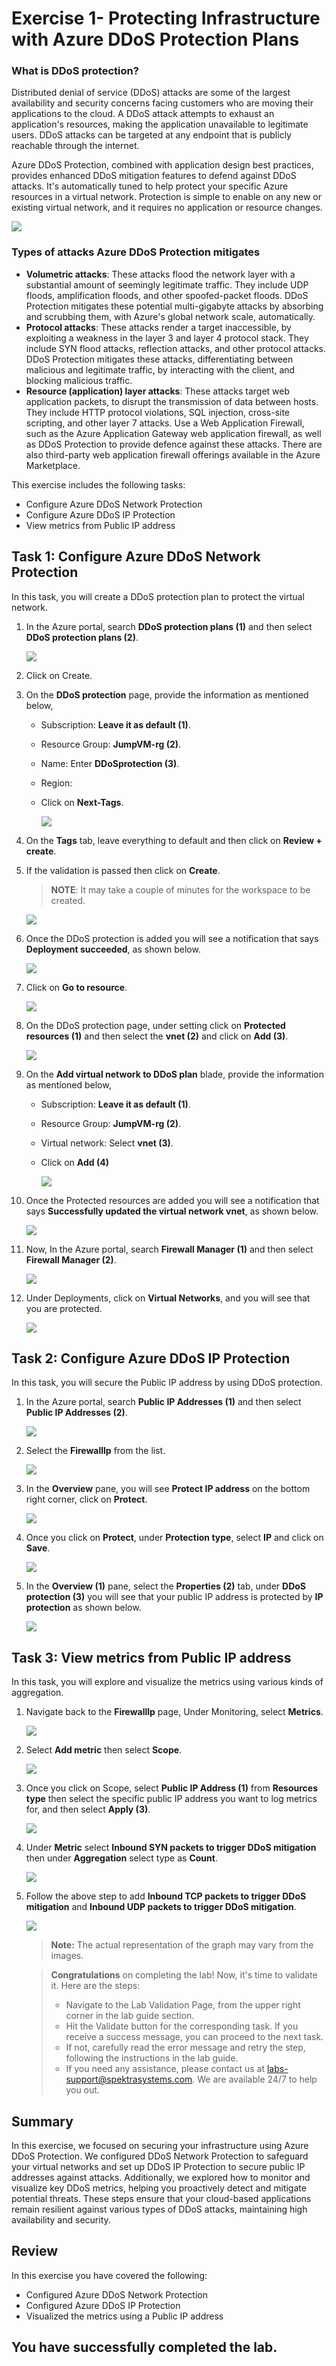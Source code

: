 # Exercise 1- Protecting Infrastructure with Azure DDoS Protection Plans

### What is DDoS protection?

Distributed denial of service (DDoS) attacks are some of the largest availability and security concerns facing customers who are moving their applications to the cloud. A DDoS attack attempts to exhaust an application's resources, making the application unavailable to legitimate users. DDoS attacks can be targeted at any endpoint that is publicly reachable through the internet.

Azure DDoS Protection, combined with application design best practices, provides enhanced DDoS mitigation features to defend against DDoS attacks. It's automatically tuned to help protect your specific Azure resources in a virtual network. Protection is simple to enable on any new or existing virtual network, and it requires no application or resource changes.

  ![](images/ddos.png)


### Types of attacks Azure DDoS Protection mitigates

- **Volumetric attacks**: These attacks flood the network layer with a substantial amount of seemingly legitimate traffic. They include UDP floods, amplification floods, and other spoofed-packet floods. DDoS Protection mitigates these potential multi-gigabyte attacks by absorbing and scrubbing them, with Azure's global network scale, automatically.
- **Protocol attacks**: These attacks render a target inaccessible, by exploiting a weakness in the layer 3 and layer 4 protocol stack. They include SYN flood attacks, reflection attacks, and other protocol attacks. DDoS Protection mitigates these attacks, differentiating between malicious and legitimate traffic, by interacting with the client, and blocking malicious traffic.
- **Resource (application) layer attacks**: These attacks target web application packets, to disrupt the transmission of data between hosts. They include HTTP protocol violations, SQL injection, cross-site scripting, and other layer 7 attacks. Use a Web Application Firewall, such as the Azure Application Gateway web application firewall, as well as DDoS Protection to provide defence against these attacks. There are also third-party web application firewall offerings available in the Azure Marketplace.

This exercise includes the following tasks:

  - Configure Azure DDoS Network Protection
  - Configure Azure DDoS IP Protection
  - View metrics from Public IP address
  
## **Task 1: Configure Azure DDoS Network Protection**

In this task, you will create a DDoS protection plan to protect the virtual network.

1. In the Azure portal, search **DDoS protection plans (1)** and then select **DDoS protection plans (2)**.
 
   ![](images/CAF-lab4-1.png)
 
1. Click on Create.
 
1. On the **DDoS protection** page, provide the information as mentioned below,
   - Subscription: **Leave it as default (1)**.
   - Resource Group: **JumpVM-rg (2)**.
   - Name: Enter **DDoSprotection (3)**.
   - Region: **<inject key="Region" />**
   - Click on **Next-Tags**.
 
      ![](images/CAF-lab4-2.png)
 
1. On the **Tags** tab, leave everything to default and then click on **Review + create**.
   
1. If the validation is passed then click on **Create**.

    >**NOTE**: It may take a couple of minutes for the workspace to be created.

    ![](images/CAF-lab4-3.png)
 
1. Once the DDoS protection is added you will see a notification that says **Deployment succeeded**, as shown below.

      ![](images/ddos6.png)

1. Click on **Go to resource**.

    ![](images/CAF-lab4-4.png)
   
1. On the DDoS protection page, under setting click on **Protected resources (1)** and then select the **vnet (2)** and click on **Add (3)**.
 
      ![](images/CAF-lab4-5.png)

1. On the **Add virtual network to DDoS plan** blade, provide the information as mentioned below,
    - Subscription: **Leave it as default (1)**.
    - Resource Group: **JumpVM-rg (2)**.
    - Virtual network: Select **vnet (3)**.
    - Click on **Add (4)**
   
      ![](images/CAF-lab4-6.png)
 
1. Once the Protected resources are added you will see a notification that says **Successfully updated the virtual network vnet**, as shown below.
 
      ![](images/ddos9.png)
 
1. Now, In the Azure portal, search **Firewall Manager (1)** and then select **Firewall Manager (2)**.
 
      ![](images/CAF-lab4-7.png)

1. Under Deployments, click on **Virtual Networks**, and you will see that you are protected.
 
      ![](images/CAF-lab4-8.png)
      
## **Task 2: Configure Azure DDoS IP Protection**

In this task, you will secure the Public IP address by using DDoS protection.

1. In the Azure portal, search **Public IP Addresses (1)** and then select **Public IP Addresses (2)**.

    ![](images/a33.png)

1. Select the **Firewalllp** from the list.

    ![](images/a34.png)

1. In the **Overview** pane, you will see **Protect IP address** on the bottom right corner, click on **Protect**.

    ![](images/CAF-lab4-9.png)

1. Once you click on **Protect**, under **Protection type**, select **IP** and click on **Save**.

    ![](images/CAF-lab4-10.png)

1. In the **Overview (1)** pane, select the **Properties (2)** tab, under **DDoS protection (3)** you will see that your public IP address is protected by **IP protection** as shown below.

    ![](images/a38.png)
    
## **Task 3: View metrics from Public IP address**

In this task, you will explore and visualize the metrics using various kinds of aggregation.

1. Navigate back to the **Firewalllp** page, Under Monitoring, select **Metrics**.

    ![](images/a40.png)

1. Select **Add metric** then select **Scope**.

    ![](images/a41.png)

1. Once you click on Scope, select **Public IP Address (1)** from **Resources type** then select the specific public IP address you want to log metrics for, and then select **Apply (3)**.

     ![](images/a42.png)

1. Under **Metric** select **Inbound SYN packets to trigger DDoS mitigation** then under **Aggregation** select type as **Count**.
  
     ![](images/a153.png)

1. Follow the above step to add **Inbound TCP packets to trigger DDoS mitigation** and **Inbound UDP packets to trigger DDoS mitigation**. 

      ![](images/a154.png)
      
      >**Note:** The actual representation of the graph may vary from the images.

   <validation step="0c795838-9731-43f0-8861-c081c1ee019a" />

   > **Congratulations** on completing the lab! Now, it's time to validate it. Here are the steps:
      > - Navigate to the Lab Validation Page, from the upper right corner in the lab guide section.
      > - Hit the Validate button for the corresponding task. If you receive a success message, you can proceed to the next task. 
      > - If not, carefully read the error message and retry the step, following the instructions in the lab guide.
      > - If you need any assistance, please contact us at labs-support@spektrasystems.com. We are available 24/7 to help you out.

## Summary

In this exercise, we focused on securing your infrastructure using Azure DDoS Protection. We configured DDoS Network Protection to safeguard your virtual networks and set up DDoS IP Protection to secure public IP addresses against attacks. Additionally, we explored how to monitor and visualize key DDoS metrics, helping you proactively detect and mitigate potential threats. These steps ensure that your cloud-based applications remain resilient against various types of DDoS attacks, maintaining high availability and security.

## Review 

In this exercise you have covered the following:
  
   - Configured Azure DDoS Network Protection
   - Configured Azure DDoS IP Protection
   - Visualized the metrics using a Public IP address

## You have successfully completed the lab.

      
      
      
      
      
      
      
      
      
      
      
      
      
      
      
      
      
      
      
